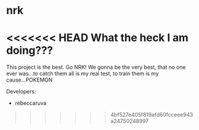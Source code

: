 # nrk
<<<<<<< HEAD
What the heck I am doing???
=======
This project is the best. Go NRK!
We gonna be the very best, that no one ever was...to catch them all is my real test, to train them is my cause...POKEMON

Developers:
- rebeccaruva
>>>>>>> 4bf527e405f819afd60fcceee943a24750248997
